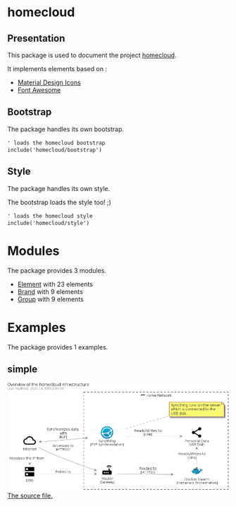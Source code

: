 # homecloud


## Presentation
This package is used to document the project [homecloud](https://github.com/tmorin/homecloud-ansible).

It implements elements based on :

- [Material Design Icons](https://github.com/google/material-design-icons)
- [Font Awesome](https://fontawesome.com)




## Bootstrap

The package handles its own bootstrap.

```plantuml
' loads the homecloud bootstrap
include('homecloud/bootstrap')
```



## Style

The package handles its own style.

The bootstrap loads the style too! ;)

```plantuml
' loads the homecloud style
include('homecloud/style')
```


# Modules

The package provides 3 modules.


- [Element](element.md) with 23 elements
- [Brand](brand.md) with 9 elements
- [Group](group.md) with 9 elements

# Examples

The package provides 1 examples.


## simple
![simple](../homecloud/examples/simple.png)<br>
[The source file.](../homecloud/examples/simple.puml)

